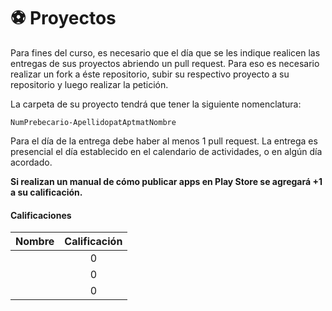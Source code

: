 # ⚽️ Proyectos 

Para fines del curso, es necesario que el día que se les indique realicen las entregas de sus proyectos abriendo un pull request. Para eso es necesario realizar un fork a éste repositorio, subir su respectivo proyecto a su repositorio y luego realizar la petición. 

La carpeta de su proyecto tendrá que tener la siguiente nomenclatura:

```
NumPrebecario-ApellidopatAptmatNombre
```

Para el día de la entrega debe haber al menos 1 pull request. La entrega es presencial el día establecido en el calendario de actividades, o en algún día acordado. 

**Si realizan un manual de cómo publicar apps en Play Store se agregará +1 a su calificación.**

#### Calificaciones

|  Nombre | Calificación |
|:---------:|:----------:|
|           |         0    |
|         |         0    |
|         |         0    |

